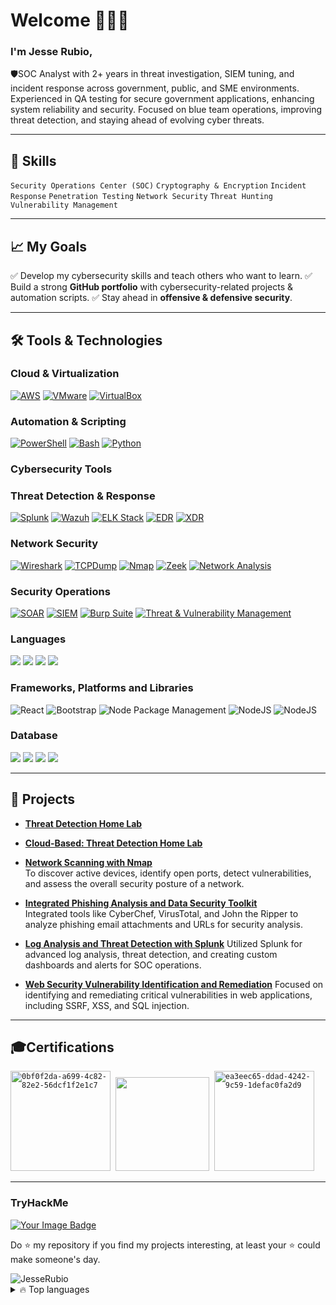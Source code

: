 <!--
**JesseRubio/JesseRubio** is a ✨ _special_ ✨ repository because its `README.md` (this file) appears on your GitHub profile.

Here are some ideas to get you started:

- 🔭 I’m currently working on ...
- 🌱 I’m currently learning ...
- 👯 I’m looking to collaborate on ...
- 🤔 I’m looking for help with ...
- 💬 Ask me about ...
- 📫 How to reach me: ...
- 😄 Pronouns: ...
- ⚡ Fun fact: ...
-->

# Welcome 🙋🏻‍♂️

### I'm Jesse Rubio,
 
🛡️SOC Analyst with 2+ years in threat investigation, SIEM tuning, and incident response across government, public, and SME environments. Experienced in QA testing for secure government applications, enhancing system reliability and security. Focused on blue team operations, improving threat detection, and staying ahead of evolving cyber threats.

---

## 📘 Skills

```Security Operations Center (SOC)``` ``` Cryptography & Encryption ``` ```Incident Response```
```Penetration Testing``` ```Network Security``` ```Threat Hunting``` ```Vulnerability Management```

---

## 📈 My Goals
✅ Develop my cybersecurity skills and teach others who want to learn.
✅ Build a strong **GitHub portfolio** with cybersecurity-related projects & automation scripts.
✅ Stay ahead in **offensive & defensive security**.

---

## **🛠️ Tools & Technologies**

### Cloud & Virtualization
 [![AWS](https://img.shields.io/badge/AWS-0078D7?style=flat&logo=amazon-aws&logoColor=white)](https://aws.amazon.com/)
 [![VMware](https://img.shields.io/badge/VMware-607078?style=flat&logo=vmware&logoColor=white)](https://www.vmware.com/)
 [![VirtualBox](https://img.shields.io/badge/VirtualBox-183A61?style=flat&logo=virtualbox&logoColor=white)](https://www.virtualbox.org/)
### Automation & Scripting
 [![PowerShell](https://img.shields.io/badge/PowerShell-5391FE?style=flat&logo=powershell&logoColor=white)](https://learn.microsoft.com/en-us/powershell/)
 [![Bash](https://img.shields.io/badge/Bash-4EAA25?style=flat&logo=gnu-bash&logoColor=white)](https://www.gnu.org/software/bash/)
 [![Python](https://img.shields.io/badge/Python-3776AB?style=flat&logo=python&logoColor=white)](https://www.python.org/)
 ### Cybersecurity Tools 
### Threat Detection & Response
 [![Splunk](https://img.shields.io/badge/Splunk-000000?style=flat&logo=splunk&logoColor=white)](https://www.splunk.com/)
 [![Wazuh](https://img.shields.io/badge/Wazuh-7046A5?style=flat&logo=wazuh&logoColor=white)](https://wazuh.com/)
 [![ELK Stack](https://img.shields.io/badge/ELK_Stack-005571?style=flat&logo=elastic&logoColor=white)](https://www.elastic.co/elk-stack)
 [![EDR](https://img.shields.io/badge/EDR-FF4F00?style=flat)](https://example.com/)
 [![XDR](https://img.shields.io/badge/XDR-F54291?style=flat)](https://example.com/)
### Network Security
 [![Wireshark](https://img.shields.io/badge/Wireshark-1679A7?style=flat&logo=wireshark&logoColor=white)](https://www.wireshark.org/)
 [![TCPDump](https://img.shields.io/badge/TCPDump-4D4D4D?style=flat)](https://www.tcpdump.org/)
 [![Nmap](https://img.shields.io/badge/Nmap-589636?style=flat&logo=nmap&logoColor=white)](https://nmap.org/)
 [![Zeek](https://img.shields.io/badge/Zeek-005489?style=flat)](https://zeek.org/)
 [![Network Analysis](https://img.shields.io/badge/Network_Analysis-FFC107?style=flat)](https://example.com/)
### Security Operations
 [![SOAR](https://img.shields.io/badge/SOAR-FF5733?style=flat)](https://example.com/)
 [![SIEM](https://img.shields.io/badge/SIEM-7F00FF?style=flat)](https://example.com/)
 [![Burp Suite](https://img.shields.io/badge/Burp%20Suite-7E4B3C?style=flat)](https://portswigger.net/burp)
 [![Threat & Vulnerability Management](https://img.shields.io/badge/Threat_&_Vulnerability_Management-1ABC9C?style=flat)](https://example.com/)
### **Languages**
<p align="left">
  <img src="https://img.shields.io/badge/Python-FFD43B?style=for-the-badge&logo=python&logoColor=blue" >
  <img src="https://img.shields.io/badge/swift-F54A2A?style=for-the-badge&logo=swift&logoColor=white">
  <img src="https://img.shields.io/badge/HTML5-E34F26?style=for-the-badge&logo=html5&logoColor=white" >
  <img src="https://img.shields.io/badge/CSS3-1572B6?style=for-the-badge&logo=css3&logoColor=white" >
</p>

### **Frameworks, Platforms and Libraries**
<p align="left">
  <img alt="React" src="https://img.shields.io/badge/react-%2320232a.svg?style=for-the-badge&logo=react&logoColor=%2361DAFB"/>
  <img alt="Bootstrap" src="https://img.shields.io/badge/bootstrap-%238511FA.svg?style=for-the-badge&logo=bootstrap&logoColor=white"/>
  <img alt="Node Package Management" src="https://img.shields.io/badge/NPM-%23CB3837.svg?style=for-the-badge&logo=npm&logoColor=white"/>
  <img alt="NodeJS" src="https://img.shields.io/badge/node.js-6DA55F?style=for-the-badge&logo=node.js&logoColor=white" />
  <img alt="NodeJS" src="https://img.shields.io/badge/FastApi-4EA94B?style=for-the-badge&logo=mongodb&logoColor=white" />
</p>

### **Database**
<p align="left">
  <img src="https://img.shields.io/badge/MySQL-4479A1?style=flat-square&logo=mysql&logoColor=white" />
  <img src="https://img.shields.io/badge/Oracle-F80000?style=flat-square&logo=oracle&logoColor=white" />
  <img src="https://img.shields.io/badge/MariaDB-003545?style=flat-square&logo=mariadb&logoColor=white" />
  <img src="https://img.shields.io/badge/PostgreSQL-336791?style=flat-square&logo=postgresql&logoColor=white" />
</p>

---
## **🌟 Projects**
- **[Threat Detection Home Lab](https://github.com/jesserubio/Threat-Detection-Home-Lab)**
- **[Cloud-Based: Threat Detection Home Lab](https://github.com/jesserubio/Cloud-Based-Threat-Detection-Home-Lab)**
- **[Network Scanning with Nmap](https://github.com/jesserubio/Network-Scanning-with-NMap)**  
     To discover active devices, identify open ports, detect vulnerabilities, and assess the overall security posture of a network.
   
- **[Integrated Phishing Analysis and Data Security Toolkit](https://github.com/jesserubio/Integrated-Phishing-Analysis-and-Data-Security-Toolkit)**  
      Integrated tools like CyberChef, VirusTotal, and John the Ripper to analyze phishing email attachments and URLs for security analysis.

- **[Log Analysis and Threat Detection with Splunk](https://github.com/jesserubio/Log-Analysis-and-Threat-Detection-with-Splunk)**
     Utilized Splunk for advanced log analysis, threat detection, and creating custom dashboards and alerts for SOC operations.
   
- **[Web Security Vulnerability Identification and Remediation](https://github.com/jesserubio/Web-Security-Vulnerability-Identification-and-Remediation)**
     Focused on identifying and remediating critical vulnerabilities in web applications, including SSRF, XSS, and SQL injection.
---

## **🎓Certifications**
<p align="left">
  <code><a href="https://coursera.org/share/89cbd526c89fe3e3015b89828686a1f9"><img src="https://images.credly.com/size/340x340/images/0bf0f2da-a699-4c82-82e2-56dcf1f2e1c7/image.png" alt="0bf0f2da-a699-4c82-82e2-56dcf1f2e1c7" width="160" height="160" /></a></code>&nbsp;
  <code><a href="https://coursera.org/share/387257f830a59e7f3c4c147c1a0e9ddc"><img src="https://images.credly.com/size/340x340/images/505080ad-3731-4b1d-98df-347655a45750/image.png" alt="" width="150" height="150" /></a></code>&nbsp;
  <code><a href="https://coursera.org/share/2c11b915bd3783c083fd32d856722c0d"><img src="https://images.credly.com/size/340x340/images/ea3eec65-ddad-4242-9c59-1defac0fa2d9/image.png" alt="ea3eec65-ddad-4242-9c59-1defac0fa2d9" width="160" height="160" /></a></code>&nbsp;
</p>

---

### **TryHackMe**
<p align="left">
  <a href="https://tryhackme.com/p/Jesse.rubio">
<img src="https://tryhackme-badges.s3.amazonaws.com/Jesse.rubio.png" alt="Your Image Badge" />
  </a>
</p>

Do ⭐️ my repository if you find my projects interesting, at least your ⭐️ could make someone's day.

<img src="https://komarev.com/ghpvc/?username=JesseRubio" alt="JesseRubio" />

<details>
  <summary>🔥 Top languages</summary>
  <br>
  <img align="left" alt="Jesse's Github Stats" src="https://github-readme-stats.vercel.app/api/top-langs/?username=jesserubio&theme=dracula" /> <br>
  <br>
  <br>
  <br>
  <br>
  <br>
  <br>
  <br>
</details>
